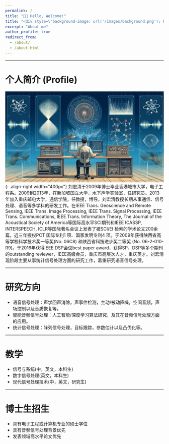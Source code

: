 ```yaml
---
permalink: /
title: "👋🏼 Hello, Welcome!"
title: "<div style=\"background-image: url('/images/background.png'); background-size: cover; padding: 20px; border-radius: 10px; color: white;\"> 👋 Hello, Welcome! </div>"
excerpt: "About me"
author_profile: true
redirect_from: 
  - /about/
  - /about.html
---
```





--- 
# 个人简介 (Profile)
![Illustration of combining vision and language modalities](/images/pp.png){: .align-right width="400px"}
刘宏清于2009年博士毕业香港城市大学，电子工程系。2009到2013年，在新加坡国立大学，水下声学实验室，任研究员。2013年加入重庆邮电大学，通信学院，任教授，博导。刘宏清教授长期从事通信、信号处理、语音等多学科的研发工作。在IEEE Trans. Geoscience and Remote Sensing, IEEE Trans. Image Processing, IEEE Trans. Signal Processing, IEEE Trans. Communications, IEEE Trans. Information Theory, The Journal of the Acoustical Society of America等国际高水平SCI期刊和IEEE ICASSP, INTERSPEECH, ICLR等国际著名会议上发表了被SCI/EI 检索的学术论文200余篇，近三年授权PCT 国际专利1 项、国家发明专利4 项。于2009年获得陕西省高等学校科学技术奖一等奖(No. 06C8) 和陕西省科技进步奖二等奖 (No. 06-2-010-R9)。于2016年获得IEEE DSP会议best paper award，获得SP，DSP等多个期刊的outstanding reviewer，IEEE高级会员，重庆市高层次人才，重庆英才。刘宏清现阶段主要从事统计信号处理方面的研究工作，着重研究语音信号处理。

---
# 研究方向 

- 语音信号处理：声学回声消除，声事件检测，主动/被动降噪，空间音频，声场控制以及音质恢复等。
- 智能音频信号处理：人工智能/深度学习算法研究，及其在音频信号处理方面的应用。 
- 统计信号处理：阵列信号处理，目标跟踪，参数估计以及凸优化等。 

---
# 教学 
- 信号与系统(中，英文，本科生)
- 数字信号处理(英文，本科生)
- 现代信号处理技术(中，英文，研究生)

---
# 博士生招生 
- 具有电子工程或计算机专业的硕士学位
- 具有音频信号处理背景优先
- 发表领域高水平论文优先



<script type="text/javascript" src="//rf.revolvermaps.com/0/0/7.js?i=5cm1mgsf1ku&amp;m=0&amp;c=ff0000&amp;cr1=ffffff&amp;sx=0" async="async"></script>



